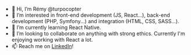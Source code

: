- 👋 Hi, I’m Rémy @turpocopter
- 👀 I’m interested in front-end development (JS, React...), back-end development (PHP, Symfony...) and integration (HTML, CSS, SASS...). 
- 🌱 I’m currently learning React Native.
- 💞️ I’m looking to collaborate on anything with strong ethics. Currently I'm enjoying working with React a lot.
- 📫 Reach me on [LinkedIn](https://www.linkedin.com/in/r%C3%A9my-turpault-14554939/)!

<!---
turpocopter/turpocopter is a ✨ special ✨ repository because its `README.md` (this file) appears on your GitHub profile.
You can click the Preview link to take a look at your changes.
--->
